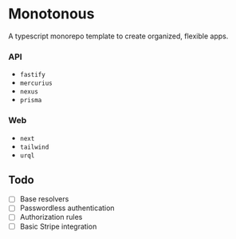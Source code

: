 # Monotonous

A typescript monorepo template to create organized, flexible apps.

### API

- `fastify`
- `mercurius`
- `nexus`
- `prisma`

### Web

- `next`
- `tailwind`
- `urql`

## Todo

- [ ] Base resolvers
- [ ] Passwordless authentication
- [ ] Authorization rules
- [ ] Basic Stripe integration

